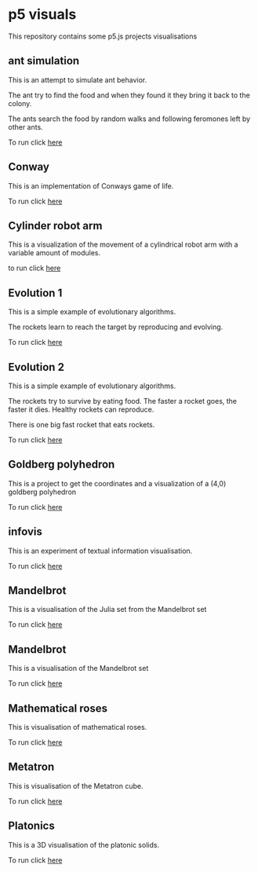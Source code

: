 # p5 visuals

This repository contains some p5.js projects visualisations

## ant simulation 

This is an attempt to simulate ant behavior.

The ant try to find the food and when they found it they bring it back to the colony.

The ants search the food by random walks and following feromones left by other ants.

To run click [here](https://tijsvandenheuvel.github.io/p5/antsim/)

## Conway

This is an implementation of Conways game of life.

To run click [here](https://tijsvandenheuvel.github.io/p5/conway/)

## Cylinder robot arm

This is a visualization of the movement of a cylindrical robot arm with a variable amount of modules. 

to run click [here](https://tijsvandenheuvel.github.io/p5/cylinder_robot_arm/)

## Evolution 1

This is a simple example of evolutionary algorithms.

The rockets learn to reach the target by reproducing and evolving.

To run click [here](https://tijsvandenheuvel.github.io/p5/evolution1/)

## Evolution 2 

This is a simple example of evolutionary algorithms.

The rockets try to survive by eating food. The faster a rocket goes, the faster it dies. Healthy rockets can reproduce.

There is one big fast rocket that eats rockets.

To run click [here](https://tijsvandenheuvel.github.io/p5/evolution2/)

## Goldberg polyhedron

This is a project to get the coordinates and a visualization of a (4,0) goldberg polyhedron

To run click [here](https://tijsvandenheuvel.github.io/p5/goldberg_polyhedron/)

## infovis

This is an experiment of textual information visualisation.

To run click [here](https://tijsvandenheuvel.github.io/p5/infovis/)

## Mandelbrot

This is a visualisation of the Julia set from the Mandelbrot set

To run click [here](https://tijsvandenheuvel.github.io/p5/julia/)

## Mandelbrot

This is a visualisation of the Mandelbrot set

To run click [here](https://tijsvandenheuvel.github.io/p5/mandelbrot/)

## Mathematical roses

This is visualisation of mathematical roses.

To run click [here](https://tijsvandenheuvel.github.io/p5/roses/)

## Metatron

This is visualisation of the Metatron cube.

To run click [here](https://tijsvandenheuvel.github.io/p5/metatron/)

## Platonics

This is a 3D visualisation of the platonic solids.

To run click [here](https://tijsvandenheuvel.github.io/p5/platonics/)
